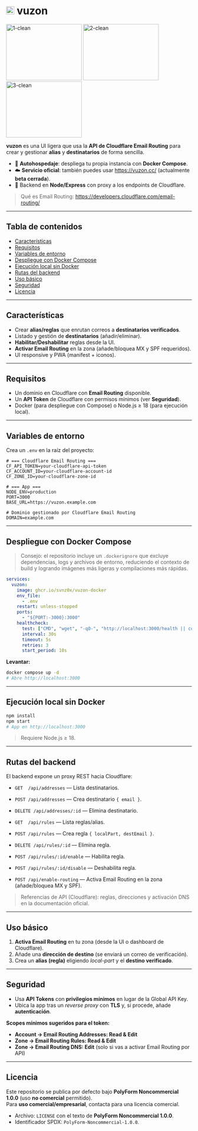 # <img width="22" height="22" alt="maskable-192" src="https://github.com/user-attachments/assets/5a806de1-f7a2-4f56-863c-91a5b6e1b89a" /> vuzon

<img width="205" height="152" alt="1-clean" src="https://github.com/user-attachments/assets/16fff53a-075e-4316-85ae-6ef7cf0fc0f3" />

<img width="205" height="152" alt="2-clean" src="https://github.com/user-attachments/assets/3ce48068-8db5-47a2-87cb-83791ca2d5bc" />

<img width="205" height="152" alt="3-clean" src="https://github.com/user-attachments/assets/2576cc6e-f137-4436-9a4a-0857329d9ee7" />


**vuzon** es una UI ligera que usa la **API de Cloudflare Email Routing** para crear y gestionar **alias** y **destinatarios** de forma sencilla.

- 🚀 **Autohospedaje**: despliega tu propia instancia con **Docker Compose**.
- ☁️ **Servicio oficial**: también puedes usar https://vuzon.cc/ (actualmente **beta cerrada**).
- 🧩 Backend en **Node/Express** con proxy a los endpoints de Cloudflare.

> Qué es Email Routing: https://developers.cloudflare.com/email-routing/

---

## Tabla de contenidos
- [Características](#características)
- [Requisitos](#requisitos)
- [Variables de entorno](#variables-de-entorno)
- [Despliegue con Docker Compose](#despliegue-con-docker-compose)
- [Ejecución local sin Docker](#ejecución-local-sin-docker)
- [Rutas del backend](#rutas-del-backend)
- [Uso básico](#uso-básico)
- [Seguridad](#seguridad)
- [Licencia](#licencia)

---

## Características
- Crear **alias/reglas** que enrutan correos a **destinatarios verificados**.
- Listado y gestión de **destinatarios** (añadir/eliminar).
- **Habilitar/Deshabilitar** reglas desde la UI.
- **Activar Email Routing** en la zona (añade/bloquea MX y SPF requeridos).
- UI responsive y PWA (manifest + iconos).

---

## Requisitos
- Un dominio en Cloudflare con **Email Routing** disponible.
- Un **API Token** de Cloudflare con permisos mínimos (ver **Seguridad**).
- Docker (para despliegue con Compose) o Node.js ≥ 18 (para ejecución local).

---

## Variables de entorno

Crea un `.env` en la raíz del proyecto:

```env
# === Cloudflare Email Routing ===
CF_API_TOKEN=your-cloudflare-api-token
CF_ACCOUNT_ID=your-cloudflare-account-id
CF_ZONE_ID=your-cloudflare-zone-id

# === App ===
NODE_ENV=production
PORT=3000
BASE_URL=https://vuzon.example.com

# Dominio gestionado por Cloudflare Email Routing
DOMAIN=example.com
```

---

## Despliegue con Docker Compose

> Consejo: el repositorio incluye un `.dockerignore` que excluye dependencias, logs y archivos de entorno, reduciendo el contexto de build y logrando imágenes más ligeras y compilaciones más rápidas.


```yaml
services:
  vuzon:
    image: ghcr.io/svnz0x/vuzon-docker
    env_file:
      - .env
    restart: unless-stopped
    ports:
      - "${PORT:-3000}:3000"
    healthcheck:
      test: ["CMD", "wget", "-qO-", "http://localhost:3000/health || curl -fsS http://localhost:3000/health"]
      interval: 30s
      timeout: 5s
      retries: 3
      start_period: 10s
```


**Levantar:**

```bash
docker compose up -d
# Abre http://localhost:3000
```

---

## Ejecución local sin Docker

```bash
npm install
npm start
# App en http://localhost:3000
```

> Requiere Node.js ≥ 18.

---

## Rutas del backend

El backend expone un proxy REST hacia Cloudflare:

- `GET  /api/addresses` — Lista destinatarios.
- `POST /api/addresses` — Crea destinatario `{ email }`.
- `DELETE /api/addresses/:id` — Elimina destinatario.

- `GET  /api/rules` — Lista reglas/alias.
- `POST /api/rules` — Crea regla `{ localPart, destEmail }`.
- `DELETE /api/rules/:id` — Elimina regla.
- `POST /api/rules/:id/enable` — Habilita regla.
- `POST /api/rules/:id/disable` — Deshabilita regla.

- `POST /api/enable-routing` — Activa Email Routing en la zona (añade/bloquea MX y SPF).

> Referencias de API (Cloudflare): reglas, direcciones y activación DNS en la documentación oficial.

---

## Uso básico

1. **Activa Email Routing** en tu zona (desde la UI o dashboard de Cloudflare).  
2. Añade una **dirección de destino** (se enviará un correo de verificación).  
3. Crea un **alias (regla)** eligiendo *local-part* y el **destino verificado**.

---

## Seguridad

- Usa **API Tokens** con **privilegios mínimos** en lugar de la Global API Key.
- Ubica la app tras un *reverse proxy* con **TLS** y, si procede, añade **autenticación**.

**Scopes mínimos sugeridos para el token:**
- **Account → Email Routing Addresses: Read & Edit**
- **Zone → Email Routing Rules: Read & Edit**
- **Zone → Email Routing DNS: Edit** (solo si vas a activar Email Routing por API)

---

## Licencia

Este repositorio se publica por defecto bajo **PolyForm Noncommercial 1.0.0** (uso **no comercial** permitido).  
Para **uso comercial/empresarial**, contacta para una licencia comercial.

- Archivo: `LICENSE` con el texto de **PolyForm Noncommercial 1.0.0**.  
- Identificador SPDX: `PolyForm-Noncommercial-1.0.0`.
